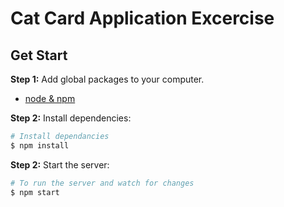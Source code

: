 # Cat Card Application Excercise

## Get Start

**Step 1:** Add global packages to your computer.

- [node & npm](https://nodejs.org/)

**Step 2:** Install dependencies:

```sh
# Install dependancies
$ npm install
```

**Step 2:** Start the server:

```sh
# To run the server and watch for changes
$ npm start
```

